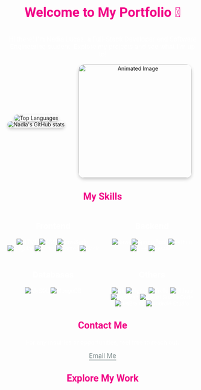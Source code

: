 <div align="center">
  <h1 style="font-family: 'Roboto', sans-serif; color: #F10086; font-size: 2.5em;">Welcome to My Portfolio 👋</h1>

  <!-- Description and Image -->
  <div style="display: flex; flex-direction: column; align-items: center; gap: 20px;">
    <div style="text-align: center;">
      <p style="font-size: 1.2em; color: #fff;">Hi there! I'm Nadia Lucas, a Full-Stack Developer and Software Engineering student. Explore my projects and see what I'm up to!</p>
    </div>
  </div>

  <!-- GitHub Stats and GIF -->
  <div style="display: flex; align-items: center; gap: 20px; justify-content: center;">
    <div>
  <!-- Top Languages -->
  <div style="flex: 1; text-align: center;">
    <img src="https://github-readme-stats.vercel.app/api/top-langs/?username=nad21lc&layout=compact&theme=dracula" alt="Top Languages" style="border-radius: 15px; box-shadow: 0 4px 8px rgba(0,0,0,0.2); max-width: 100%;">
  </div>

  <!-- GitHub Stats -->
 <div style="flex: 1; text-align: center;">
    <img src="https://github-readme-stats.vercel.app/api?username=nad21lc&theme=dracula&show_icons=true" alt="Nadia's GitHub stats" style="border-radius: 15px; box-shadow: 0 4px 8px rgba(0,0,0,0.2); max-width: 100%;">
 </div>
</div>

 <!-- GIF -->
 <div style="flex: 1; text-align: center;">
    <img src="https://i.giphy.com/media/v1.Y2lkPTc5MGI3NjExaTN6M3cxdGo3cWVuajh0ZGN0OTAxNWxsdTVuc3dxc2hkeXA1YjlnZSZlcD12MV9pbnRlcm5hbF9naWZfYnlfaWQmY3Q9Zw/vKH4mU0p1leRjYRyjx/giphy.gif" width="300" alt="Animated Image" style="border-radius: 15px; box-shadow: 0 4px 8px rgba(0,0,0,0.2);">
    </div>
 </div>

  <!-- Skills -->
  <section style="text-align: center; margin-bottom: 30px;">
    <h2 style="font-family: 'Roboto', sans-serif; color: #F10086; font-size: 1.8em;">My Skills</h2>
    <div style="display: flex; flex-wrap: wrap; justify-content: center; gap: 20px; color: #fff;">
      <!-- Frontend Skills -->
      <div style="flex: 1; min-width: 200px;">
        <h3 style="font-size: 1.5em; color: #fff;">Frontend</h3>
        <div>
          <img src="https://img.shields.io/badge/-HTML-E34F26?style=flat-square&logo=html5&logoColor=white" alt="HTML">
          <img src="https://img.shields.io/badge/-CSS-1572B6?style=flat-square&logo=css3&logoColor=white" alt="CSS">
          <img src="https://img.shields.io/badge/-JavaScript-F7DF1E?style=flat-square&logo=javascript&logoColor=black" alt="JavaScript">
          <img src="https://img.shields.io/badge/-Angular-DD0031?style=flat-square&logo=angular&logoColor=white" alt="Angular">
          <img src="https://img.shields.io/badge/-Kotlin-7F52FF?style=flat-square&logo=kotlin&logoColor=white" alt="Kotlin">
          <img src="https://img.shields.io/badge/-Flutter-02569B?style=flat-square&logo=flutter&logoColor=white" alt="Flutter">
          <img src="https://img.shields.io/badge/-Flask-000000?style=flat-square&logo=flask&logoColor=white" alt="Flask">
        </div>
      </div>
      <!-- Backend Skills -->
      <div style="flex: 1; min-width: 200px;">
        <h3 style="font-size: 1.5em; color: #fff;">Backend</h3>
        <div>
          <img src="https://img.shields.io/badge/-Java-007396?style=flat-square&logo=java&logoColor=white" alt="Java">
          <img src="https://img.shields.io/badge/-Spring%20Boot-6DB33F?style=flat-square&logo=springboot&logoColor=white" alt="Spring Boot">
          <img src="https://img.shields.io/badge/-Python-3776AB?style=flat-square&logo=python&logoColor=white" alt="Python">
          <img src="https://img.shields.io/badge/-C++-00599C?style=flat-square&logo=c%2B%2B&logoColor=white" alt="C++">
          <img src="https://img.shields.io/badge/-FastAPI-009688?style=flat-square&logo=fastapi&logoColor=white" alt="FastAPI">
        </div>
      </div>
      <!-- Database Skills -->
      <div style="flex: 1; min-width: 200px;">
        <h3 style="font-size: 1.5em; color: #fff;">Databases</h3>
        <div>
          <img src="https://img.shields.io/badge/-MySQL-4479A1?style=flat-square&logo=mysql&logoColor=white" alt="MySQL">
          <img src="https://img.shields.io/badge/-MongoDB-47A248?style=flat-square&logo=mongodb&logoColor=white" alt="MongoDB">
        </div>
      </div>
      <!-- Other Skills -->
      <div style="flex: 1; min-width: 200px;">
        <h3 style="font-size: 1.5em; color: #fff;">Others</h3>
        <div>
          <img src="https://img.shields.io/badge/-Git-F05032?style=flat-square&logo=git&logoColor=white" alt="Git">
          <img src="https://img.shields.io/badge/-Figma-F24E1E?style=flat-square&logo=figma&logoColor=white" alt="Figma">
          <img src="https://img.shields.io/badge/-Trello-0079BF?style=flat-square&logo=trello&logoColor=white" alt="Trello">
          <img src="https://img.shields.io/badge/-Github-181717?style=flat-square&logo=github&logoColor=white" alt="Github">
          <img src="https://img.shields.io/badge/-Postman-FF6C37?style=flat-square&logo=postman&logoColor=white" alt="Postman">
          <img src="https://img.shields.io/badge/-Visual%20Studio%20Code-007ACC?style=flat-square&logo=visual-studio-code&logoColor=white" alt="Visual Studio Code">
          <img src="https://img.shields.io/badge/-JetBrains-000000?style=flat-square&logo=jetbrains&logoColor=white" alt="JetBrains">
          <img src="https://img.shields.io/badge/-Android%20Studio-3DDC84?style=flat-square&logo=android-studio&logoColor=white" alt="Android Studio">
        </div>
      </div>
    </div>
  </section>

  <!-- Contact Section -->
  <div style="margin-top: 30px;">
    <h2 style="font-family: 'Roboto', sans-serif; color: #F10086; font-size: 1.8em;">Contact Me</h2>
    <p style="font-size: 1.1em; color: #fff;">For any inquiries or opportunities, feel free to reach out:</p>
    <a href="mailto:nad21lc@gmail.com" style="font-size: 1.2em; color: #7d8c8d; text-decoration: none; border-bottom: 2px solid #7d8c8d;">Email Me</a>
  </div>

  <!-- Portfolio Link -->
  <div style="margin-top: 30px;">
    <h2 style="font-family: 'Roboto', sans-serif; color: #F10086; font-size: 1.8em;">Explore My Work</h2>
    <a href="https://main
